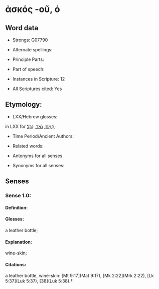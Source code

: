 # ἀσκός -οῦ, ὁ

<!-- Status: S2=NeedsEdits -->
<!-- Lexica used for edits:   -->

## Word data

* Strongs: G07790

* Alternate spellings:



* Principle Parts: 


* Part of speech: 


* Instances in Scripture: 12

* All Scriptures cited: Yes

## Etymology: 


* LXX/Hebrew glosses: 

in LXX for [חֵמֶת](//en-uhl/H2573), [נֹאד](//en-uhl/H4997), [נֵבֶל](//en-uhl/H5035);

* Time Period/Ancient Authors: 


* Related words: 

* Antonyms for all senses

* Synonyms for all senses: 


## Senses 


### Sense  1.0: 

#### Definition: 

#### Glosses: 

a leather bottle; 

#### Explanation: 

wine-skin; 

#### Citations: 

a leather bottle, wine-skin: [Mt 9:17](Mat 9:17), [Mk 2:22](Mrk 2:22), [Lk 5:37](Luk 5:37), [38](Luk 5:38).†
